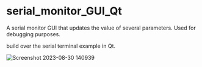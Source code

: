 # serial_monitor_GUI_Qt
A serial monitor GUI that updates the value of several parameters. Used for debugging purposes.

build over the serial terminal example in Qt.


![Screenshot 2023-08-30 140939](https://github.com/Amjad20/serial_monitor_GUI_Qt/assets/39853544/e99b0e7c-4ade-446f-af32-6ec45ff1a4b6)
